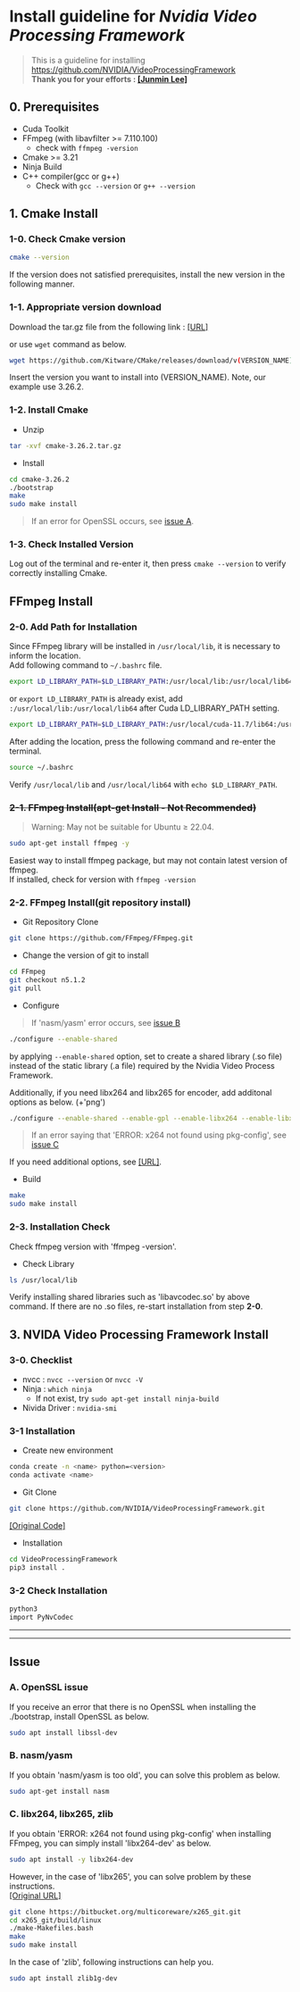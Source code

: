 # Install guideline for *Nvidia Video Processing Framework*
> This is a guideline for installing https://github.com/NVIDIA/VideoProcessingFramework \
> **Thank you for your efforts : [[Junmin Lee]](https://github.com/jumin-lee)**

## 0. Prerequisites
- Cuda Toolkit
- FFmpeg (with libavfilter >= 7.110.100)
  - check with `ffmpeg -version`
- Cmake >= 3.21
- Ninja Build
- C++ compiler(gcc or g++)
  - Check with `gcc --version` or `g++ --version`

## 1. Cmake Install
### 1-0. Check Cmake version
```bash
cmake --version
```
If the version does not satisfied prerequisites, install the new version in the following manner.

### 1-1. Appropriate version download
Download the tar.gz file from the following link : [[URL]](https://cmake.org/download/)

or use `wget` command as below.
```bash
wget https://github.com/Kitware/CMake/releases/download/v(VERSION_NAME)/cmake-(VERSION_NAME).tar.gz
```
Insert the version you want to install into (VERSION_NAME). Note, our example use 3.26.2.

### 1-2. Install Cmake
- Unzip
```bash
tar -xvf cmake-3.26.2.tar.gz
```

- Install
```bash
cd cmake-3.26.2
./bootstrap
make
sudo make install
```
> If an error for OpenSSL occurs, see [issue A](#OpenSSL).

### 1-3. Check Installed Version
Log out of the terminal and re-enter it, then press `cmake --version` to verify correctly installing Cmake.

## FFmpeg Install
### 2-0. Add Path for Installation
Since FFmpeg library will be installed in `/usr/local/lib`, it is necessary to inform the location.\
Add following command to `~/.bashrc` file.
```bash
export LD_LIBRARY_PATH=$LD_LIBRARY_PATH:/usr/local/lib:/usr/local/lib64
```

or `export LD_LIBRARY_PATH` is already exist, add `:/usr/local/lib:/usr/local/lib64` after Cuda LD_LIBRARY_PATH setting.
```bash
export LD_LIBRARY_PATH=$LD_LIBRARY_PATH:/usr/local/cuda-11.7/lib64:/usr/local/lib:/usr/local/lib64
```

After adding the location, press the following command and re-enter the terminal.
```bash
source ~/.bashrc
```

Verify `/usr/local/lib` and `/usr/local/lib64` with `echo $LD_LIBRARY_PATH`.

### ~~2-1. FFmpeg Install(apt-get Install - Not Recommended)~~
> Warning: May not be suitable for Ubuntu ≥ 22.04.
```bash
sudo apt-get install ffmpeg -y
```
Easiest way to install ffmpeg package, but may not contain latest version of ffmpeg.\
If installed, check for version with `ffmpeg -version`

  
### 2-2. FFmpeg Install(git repository install)
- Git Repository Clone
```bash
git clone https://github.com/FFmpeg/FFmpeg.git
```

- Change the version of git to install
```bash
cd FFmpeg
git checkout n5.1.2
git pull
```

- Configure
> If 'nasm/yasm' error occurs, see [issue B](#nasm)
```bash
./configure --enable-shared
```
by applying `--enable-shared` option, set to create a shared library (.so file) instead of the static library (.a file) required by the Nvidia Video Process Framework.

Additionally, if you need libx264 and libx265 for encoder, add additonal options as below. (+'png')
```bash
./configure --enable-shared --enable-gpl --enable-libx264 --enable-libx265 --enable-zlib
```
> If an error saying that 'ERROR: x264 not found using pkg-config', see [issue C](#libx265)

If you need additional options, see [[URL]](https://trac.ffmpeg.org/wiki/CompilationGuide/Ubuntu#FFmpeg).

- Build
```bash
make
sudo make install
```

### 2-3. Installation Check
Check ffmpeg version with 'ffmpeg -version'.

- Check Library
```bash
ls /usr/local/lib
```
Verify installing shared libraries such as 'libavcodec.so' by above command.
If there are no .so files, re-start installation from step **2-0**.

## 3. NVIDA Video Processing Framework Install
### 3-0. Checklist
- nvcc : `nvcc --version` or `nvcc -V`
- Ninja : `which ninja`
  - If not exist, try `sudo apt-get install ninja-build`
- Nivida Driver : `nvidia-smi`

### 3-1 Installation
- Create new environment
```bash
conda create -n <name> python=<version>
conda activate <name>
```

- Git Clone
```bash
git clone https://github.com/NVIDIA/VideoProcessingFramework.git
```
[[Original Code]](https://github.com/NVIDIA/VideoProcessingFramework)

- Installation
```bash
cd VideoProcessingFramework
pip3 install .
```

### 3-2 Check Installation
```bash
python3
import PyNvCodec
```


---
---
## Issue
<a name="OpenSSL"></a>
### A. OpenSSL issue
If you receive an error that there is no OpenSSL when installing the ./bootstrap, install OpenSSL as below.
```bash
sudo apt install libssl-dev
```
<a name="nasm"></a>
### B. nasm/yasm
If you obtain 'nasm/yasm is too old', you can solve this problem as below.
```bash
sudo apt-get install nasm
```
<a name="libx265"></a>
### C. libx264, libx265, zlib
If you obtain 'ERROR: x264 not found using pkg-config' when installing FFmpeg, you can simply install 'libx264-dev' as below.
```bash
sudo apt install -y libx264-dev
```

However, in the case of 'libx265', you can solve problem by these instructions.\
[[Original URL]](https://bitbucket.org/multicoreware/x265_git/wiki/Home)
```bash
git clone https://bitbucket.org/multicoreware/x265_git.git
cd x265_git/build/linux
./make-Makefiles.bash
make
sudo make install
```

In the case of 'zlib', following instructions can help you.
```bash
sudo apt install zlib1g-dev
```
